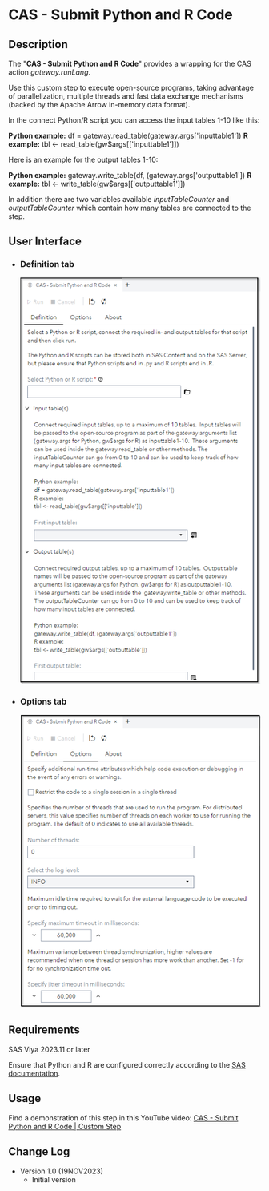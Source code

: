 # CAS - Submit Python and R Code

## Description

The "**CAS - Submit Python and R Code**" provides a wrapping for the CAS action *gateway.runLang*.

Use this custom step to execute open-source programs, taking advantage of parallelization, multiple threads and fast data exchange mechanisms (backed by the Apache Arrow in-memory data format).

In the connect Python/R script you can access the input tables 1-10 like this:

**Python example:**  df = gateway.read_table(gateway.args['inputtable1'])
**R example:** tbl <- read_table(gw$args[['inputtable1']])

Here is an example for the output tables 1-10:

**Python example:** gateway.write_table(df, (gateway.args['outputtable1'])
**R example:** tbl <- write_table(gw$args[['outputtable1']])

In addition there are two variables available *inputTableCounter* and *outputTableCounter* which contain how many tables are connected to the step.

## User Interface

* ### Definition tab ###

   ![Definition](img/CAS-Submit-Python-and-R-Code-Definition.png)

* ### Options tab ###

   ![Options](img/CAS-Submit-Python-and-R-Code-Options.png)

## Requirements

SAS Viya 2023.11 or later

Ensure that Python and R are configured correctly according to the [SAS documentation](https://go.documentation.sas.com/doc/en/pgmsascdc/default/caspg/p1l6rncqa8tu8jn1pd05x8r1nwop.htm#n0c4rig8h837zhn1dm5yj6dpc7k0).

## Usage

Find a demonstration of this step in this YouTube video: [CAS - Submit Python and R Code | Custom Step](https://youtu.be/DFhVVVonkB4)

## Change Log

* Version 1.0 (19NOV2023)
    * Initial version
